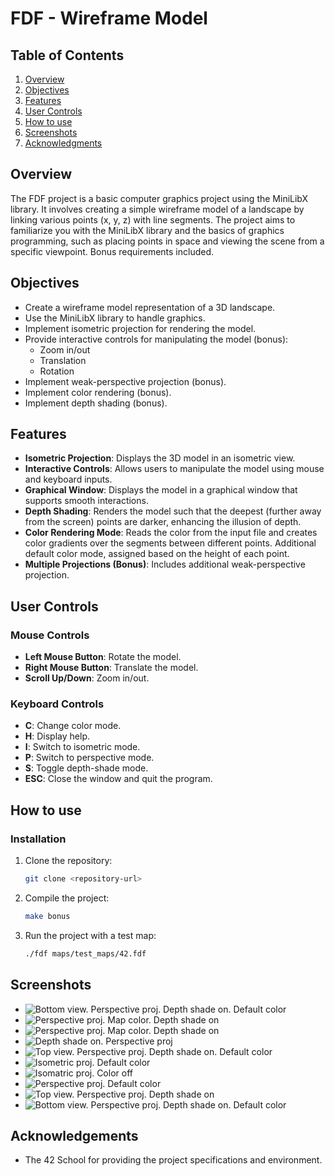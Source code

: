 # FDF - Wireframe Model

## Table of Contents

1. [Overview](#overview)
2. [Objectives](#objectives)
3. [Features](#features)
4. [User Controls](#user-controls)
5. [How to use](#how-to-use)
6. [Screenshots](#screenshots)
7. [Acknowledgments](#acknowledgments)

## Overview

The FDF project is a basic computer graphics project using the MiniLibX library. It involves creating a simple wireframe model of a landscape by linking various points (x, y, z) with line segments. The project aims to familiarize you with the MiniLibX library and the basics of graphics programming, such as placing points in space and viewing the scene from a specific viewpoint. Bonus requirements included.

## Objectives

- Create a wireframe model representation of a 3D landscape.
- Use the MiniLibX library to handle graphics.
- Implement isometric projection for rendering the model.
- Provide interactive controls for manipulating the model (bonus):
    - Zoom in/out
    - Translation
    - Rotation
- Implement weak-perspective projection (bonus).
- Implement color rendering (bonus).
- Implement depth shading (bonus).

## Features

- **Isometric Projection**: Displays the 3D model in an isometric view.
- **Interactive Controls**: Allows users to manipulate the model using mouse and keyboard inputs.
- **Graphical Window**: Displays the model in a graphical window that supports smooth interactions.
- **Depth Shading**: Renders the model such that the deepest (further away from the screen) points are darker, enhancing the illusion of depth.
- **Color Rendering Mode**: Reads the color from the input file and creates color gradients over the segments between different points. Additional default color mode, assigned based on the height of each point.
- **Multiple Projections (Bonus)**: Includes additional weak-perspective projection.

## User Controls

### Mouse Controls

- **Left Mouse Button**: Rotate the model.
- **Right Mouse Button**: Translate the model.
- **Scroll Up/Down**: Zoom in/out.

### Keyboard Controls

- **C**: Change color mode.
- **H**: Display help.
- **I**: Switch to isometric mode.
- **P**: Switch to perspective mode.
- **S**: Toggle depth-shade mode.
- **ESC**: Close the window and quit the program.

## How to use

### Installation

1. Clone the repository:
   ```sh
   git clone <repository-url>

2. Compile the project:
   ```sh
   make bonus

3. Run the project with a test map:
   ```sh
   ./fdf maps/test_maps/42.fdf

## Screenshots

- ![Bottom view. Perspective proj. Depth shade on. Default color](images_demo/julia_frombelow_dcolor_shade_persp.png)
- ![Perspective proj. Map color. Depth shade on](images_demo/julia_mapcolor_shade_persp.png)
- ![Perspective proj. Map color. Depth shade on](images_demo/t1_color_shade_persp_1.png)
- ![Depth shade on. Perspective proj](images_demo/100_6_dcolor_shade_persp.png)
- ![Top view. Perspective proj. Depth shade on. Default color](images_demo/100_6_topview_dcolor_shade_persp.png)
- ![Isometric proj. Default color](images_demo/42_iso_defaultcolor.png)
- ![Isomatric proj. Color off](images_demo/42_iso_nocolor.png)
- ![Perspective proj. Default color](images_demo/42_perspective_dcolor.png)
- ![Top view. Perspective proj. Depth shade on](images_demo/42_topview_dcolor_shade_persp.png)
- ![Bottom view. Perspective proj. Depth shade on. Default color](images_demo/julia_frombelow_dcolor_shade_persp_2.png)

## Acknowledgements

- The 42 School for providing the project specifications and environment.

